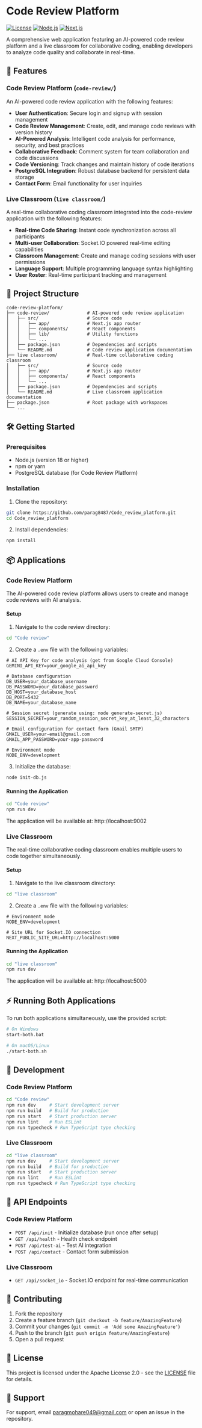 # Code Review Platform

[![License](https://img.shields.io/badge/license-Apache%202.0-blue.svg)](LICENSE)
[![Node.js](https://img.shields.io/badge/node-%3E%3D18.0.0-blue.svg)](https://nodejs.org/)
[![Next.js](https://img.shields.io/badge/next.js-15.3.3-blue.svg)](https://nextjs.org/)

A comprehensive web application featuring an AI-powered code review platform and a live classroom for collaborative coding, enabling developers to analyze code quality and collaborate in real-time.

## 🚀 Features

### Code Review Platform (`code-review/`)
An AI-powered code review application with the following features:
- **User Authentication**: Secure login and signup with session management
- **Code Review Management**: Create, edit, and manage code reviews with version history
- **AI-Powered Analysis**: Intelligent code analysis for performance, security, and best practices
- **Collaborative Feedback**: Comment system for team collaboration and code discussions
- **Code Versioning**: Track changes and maintain history of code iterations
- **PostgreSQL Integration**: Robust database backend for persistent data storage
- **Contact Form**: Email functionality for user inquiries

### Live Classroom (`live classroom/`)
A real-time collaborative coding classroom integrated into the code-review application with the following features:
- **Real-time Code Sharing**: Instant code synchronization across all participants
- **Multi-user Collaboration**: Socket.IO powered real-time editing capabilities
- **Classroom Management**: Create and manage coding sessions with user permissions
- **Language Support**: Multiple programming language syntax highlighting
- **User Roster**: Real-time participant tracking and management

## 📁 Project Structure

```
code-review-platform/
├── code-review/              # AI-powered code review application
│   ├── src/                  # Source code
│   │   ├── app/              # Next.js app router
│   │   ├── components/       # React components
│   │   ├── lib/              # Utility functions
│   │   └── ...
│   ├── package.json          # Dependencies and scripts
│   └── README.md             # Code review application documentation
├── live classroom/           # Real-time collaborative coding classroom
│   ├── src/                  # Source code
│   │   ├── app/              # Next.js app router
│   │   ├── components/       # React components
│   │   └── ...
│   ├── package.json          # Dependencies and scripts
│   └── README.md             # Live classroom application documentation
├── package.json              # Root package with workspaces
└── ...
```

## 🛠️ Getting Started

### Prerequisites
- Node.js (version 18 or higher)
- npm or yarn
- PostgreSQL database (for Code Review Platform)

### Installation

1. Clone the repository:
```bash
git clone https://github.com/parag8487/Code_review_platform.git
cd Code_review_platform
```

2. Install dependencies:
```bash
npm install
```

## 📦 Applications

### Code Review Platform

The AI-powered code review platform allows users to create and manage code reviews with AI analysis.

#### Setup

1. Navigate to the code review directory:
```bash
cd "Code review"
```

2. Create a `.env` file with the following variables:

```env
# AI API Key for code analysis (get from Google Cloud Console)
GEMINI_API_KEY=your_google_ai_api_key

# Database configuration
DB_USER=your_database_username
DB_PASSWORD=your_database_password
DB_HOST=your_database_host
DB_PORT=5432
DB_NAME=your_database_name

# Session secret (generate using: node generate-secret.js)
SESSION_SECRET=your_random_session_secret_key_at_least_32_characters

# Email configuration for contact form (Gmail SMTP)
GMAIL_USER=your-email@gmail.com
GMAIL_APP_PASSWORD=your-app-password

# Environment mode
NODE_ENV=development
```

3. Initialize the database:
```bash
node init-db.js
```

#### Running the Application

```bash
cd "Code review"
npm run dev
```

The application will be available at: http://localhost:9002

### Live Classroom

The real-time collaborative coding classroom enables multiple users to code together simultaneously.

#### Setup

1. Navigate to the live classroom directory:
```bash
cd "live classroom"
```

2. Create a `.env` file with the following variables:

```env
# Environment mode
NODE_ENV=development

# Site URL for Socket.IO connection
NEXT_PUBLIC_SITE_URL=http://localhost:5000
```

#### Running the Application

```bash
cd "live classroom"
npm run dev
```

The application will be available at: http://localhost:5000

## ⚡ Running Both Applications

To run both applications simultaneously, use the provided script:

```bash
# On Windows
start-both.bat

# On macOS/Linux
./start-both.sh
```

## 🧪 Development

### Code Review Platform
```bash
cd "Code review"
npm run dev     # Start development server
npm run build   # Build for production
npm run start   # Start production server
npm run lint    # Run ESLint
npm run typecheck # Run TypeScript type checking
```

### Live Classroom
```bash
cd "live classroom"
npm run dev     # Start development server
npm run build   # Build for production
npm run start   # Start production server
npm run lint    # Run ESLint
npm run typecheck # Run TypeScript type checking
```

## 📡 API Endpoints

### Code Review Platform
- `POST /api/init` - Initialize database (run once after setup)
- `GET /api/health` - Health check endpoint
- `POST /api/test-ai` - Test AI integration
- `POST /api/contact` - Contact form submission

### Live Classroom
- `GET /api/socket_io` - Socket.IO endpoint for real-time communication

## 🤝 Contributing

1. Fork the repository
2. Create a feature branch (`git checkout -b feature/AmazingFeature`)
3. Commit your changes (`git commit -m 'Add some AmazingFeature'`)
4. Push to the branch (`git push origin feature/AmazingFeature`)
5. Open a pull request

## 📄 License

This project is licensed under the Apache License 2.0 - see the [LICENSE](LICENSE) file for details.

## 📧 Support

For support, email paragmohare049@gmail.com or open an issue in the repository.